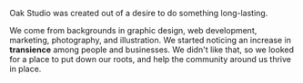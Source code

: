 Oak Studio was created out of a desire to do something long-lasting.

We come from backgrounds in graphic design, web development, marketing, photography, and illustration. We started noticing an increase in **transience** among people and businesses. We didn't like that, so we looked for a place to put down our roots, and help the community around us thrive in place.
